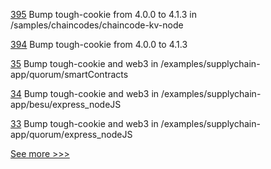 
[395](https://github.com/hyperledger-labs/fablo/pull/395) Bump tough-cookie from 4.0.0 to 4.1.3 in /samples/chaincodes/chaincode-kv-node

[394](https://github.com/hyperledger-labs/fablo/pull/394) Bump tough-cookie from 4.0.0 to 4.1.3

[35](https://github.com/hyperledger/bevel-samples/pull/35) Bump tough-cookie and web3 in /examples/supplychain-app/quorum/smartContracts

[34](https://github.com/hyperledger/bevel-samples/pull/34) Bump tough-cookie and web3 in /examples/supplychain-app/besu/express_nodeJS

[33](https://github.com/hyperledger/bevel-samples/pull/33) Bump tough-cookie and web3 in /examples/supplychain-app/quorum/express_nodeJS


[See more >>>](https://start-here.hyperledger.org/pull-requests)

